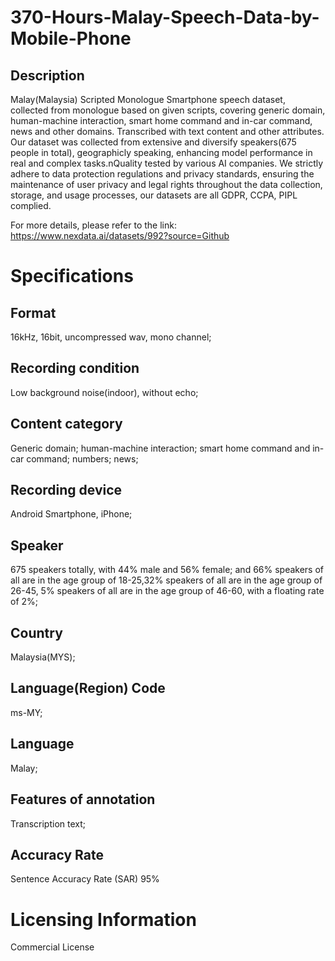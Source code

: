 # 370-Hours-Malay-Speech-Data-by-Mobile-Phone

## Description
Malay(Malaysia) Scripted Monologue Smartphone speech dataset, collected from monologue based on given scripts, covering generic domain, human-machine interaction, smart home command and in-car command, news and other domains. Transcribed with text content and other attributes. Our dataset was collected from extensive and diversify speakers(675 people in total), geographicly speaking, enhancing model performance in real and complex tasks.nQuality tested by various AI companies. We strictly adhere to data protection regulations and privacy standards, ensuring the maintenance of user privacy and legal rights throughout the data collection, storage, and usage processes, our datasets are all GDPR, CCPA, PIPL complied.

For more details, please refer to the link: https://www.nexdata.ai/datasets/992?source=Github


# Specifications
## Format
16kHz, 16bit, uncompressed wav, mono channel;
## Recording condition
Low background noise(indoor), without echo;
## Content category
Generic domain; human-machine interaction; smart home command and in-car command; numbers; news;
## Recording device
Android Smartphone, iPhone;
## Speaker
675 speakers totally, with 44% male and 56% female; and 66% speakers of all are in the age group of 18-25,32% speakers of all are in the age group of 26-45, 5% speakers of all are in the age group of 46-60, with a floating rate of 2%;
## Country
Malaysia(MYS);
## Language(Region) Code
ms-MY;
## Language
Malay;
## Features of annotation
Transcription text;
## Accuracy Rate
Sentence Accuracy Rate (SAR) 95%
# Licensing Information
Commercial License
